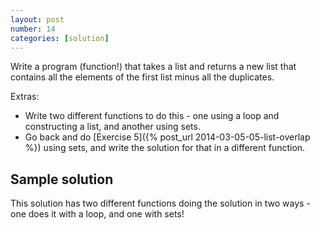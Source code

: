 ```yaml
---
layout: post
number: 14
categories: [solution]
---
```


Write a program (function!) that takes a list and returns a new list that contains all the elements of the first list minus all the duplicates. 

Extras: 

* Write two different functions to do this - one using a loop and constructing a list, and another using sets.
* Go back and do [Exercise 5]({% post_url 2014-03-05-05-list-overlap %}) using sets, and write the solution for that in a different function.

## Sample solution

This solution has two different functions doing the solution in two ways - one does it with a loop, and one with sets!

<script src="https://gist.github.com/prgrm/12788827aa38748214df.js"></script>